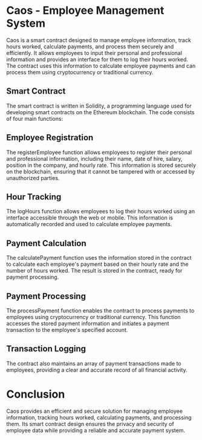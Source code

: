 # Caos - Employee Management System

Caos is a smart contract designed to manage employee information, track hours worked, calculate payments, and process them securely and efficiently. It allows employees to input their personal and professional information and provides an interface for them to log their hours worked. The contract uses this information to calculate employee payments and can process them using cryptocurrency or traditional currency.

## Smart Contract

The smart contract is written in Solidity, a programming language used for developing smart contracts on the Ethereum blockchain. The code consists of four main functions:

## Employee Registration

The registerEmployee function allows employees to register their personal and professional information, including their name, date of hire, salary, position in the company, and hourly rate. This information is stored securely on the blockchain, ensuring that it cannot be tampered with or accessed by unauthorized parties.

## Hour Tracking

The logHours function allows employees to log their hours worked using an interface accessible through the web or mobile. This information is automatically recorded and used to calculate employee payments.

## Payment Calculation

The calculatePayment function uses the information stored in the contract to calculate each employee's payment based on their hourly rate and the number of hours worked. The result is stored in the contract, ready for payment processing.

## Payment Processing

The processPayment function enables the contract to process payments to employees using cryptocurrency or traditional currency. This function accesses the stored payment information and initiates a payment transaction to the employee's specified account.

## Transaction Logging

The contract also maintains an array of payment transactions made to employees, providing a clear and accurate record of all financial activity.

# Conclusion

Caos provides an efficient and secure solution for managing employee information, tracking hours worked, calculating payments, and processing them. Its smart contract design ensures the privacy and security of employee data while providing a reliable and accurate payment system.
